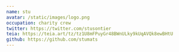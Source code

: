 ```yaml
---
name: stu
avatar: /static/images/logo.png
occupation: charity crew
twitter: https://twitter.com/stusontier
teia: https://teia.art/tz/tz1U8mFPuyGr48BWnULky9kUqAVQk8ewBHtU
github: https://github.com/stumats
---
```

